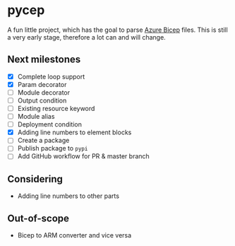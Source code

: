 # pycep

A fun little project, which has the goal to parse
[Azure Bicep](https://github.com/Azure/bicep) files.
This is still a very early stage, therefore a lot can and will change.

## Next milestones
- [x] Complete loop support
- [x] Param decorator
- [ ] Module decorator
- [ ] Output condition
- [ ] Existing resource keyword
- [ ] Module alias
- [ ] Deployment condition
- [x] Adding line numbers to element blocks
- [ ] Create a package
- [ ] Publish package to `pypi`
- [ ] Add GitHub workflow for PR & master branch

## Considering
- Adding line numbers to other parts

## Out-of-scope
- Bicep to ARM converter and vice versa

